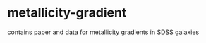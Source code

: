 metallicity-gradient
====================

contains paper and data for metallicity gradients in SDSS galaxies
